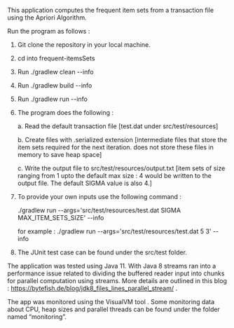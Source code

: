 This application computes the frequent item sets from a transaction file using the Apriori Algorithm.

Run the program as follows :

1. Git clone the repository in your local machine.
2. cd into frequent-itemsSets
3. Run ./gradlew clean --info
4. Run ./gradlew build --info
5. Run ./gradlew run --info
6. The program does the following :

   a. Read the default transaction file [test.dat under src/test/resources]
   
   b. Create files with .serialized extension [intermediate files that store the item sets required for the next iteration.
      does not store these files in memory to save heap space]
      
   c. Write the output file to src/test/resources/output.txt [item sets of size ranging from 1 upto the default max size : 4
      would be written to the output file. The default SIGMA value is also 4.]

7. To provide your own inputs use the following command :

   ./gradlew run --args='src/test/resources/test.dat SIGMA MAX_ITEM_SETS_SIZE' --info
   
   for example : ./gradlew run --args='src/test/resources/test.dat 5 3' --info

8. The JUnit test case can be found under the src/test folder.
   
   
The application was tested using Java 11. With Java 8 streams ran into a performance issue related to dividing the buffered reader
input into chunks for parallel computation using streams. More details are outlined in this blog : 
https://bytefish.de/blog/jdk8_files_lines_parallel_stream/ . 

The app was monitored using the VisualVM tool . Some monitoring data about CPU, heap sizes and parallel threads can be found under the folder named “monitoring”.
